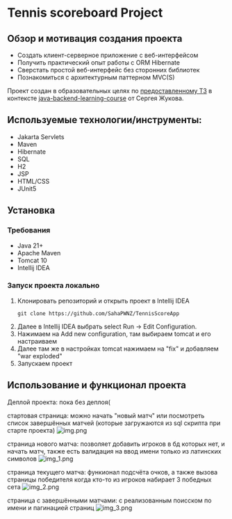 

# Tennis scoreboard Project

## Обзор и мотивация создания проекта

- Создать клиент-серверное приложение с веб-интерфейсом
- Получить практический опыт работы с ORM Hibernate
- Сверстать простой веб-интерфейс без сторонних библиотек
- Познакомиться с архитектурным паттерном MVC(S)

Проект создан в образовательных целях
по [предоставленному ТЗ](https://zhukovsd.github.io/java-backend-learning-course/projects/tennis-scoreboard/)
в контексте [java-backend-learning-course](https://zhukovsd.github.io/java-backend-learning-course/#%D1%82%D1%80%D0%B5%D0%B1%D1%83%D0%B5%D0%BC%D1%8B%D0%B5-%D0%B7%D0%BD%D0%B0%D0%BD%D0%B8%D1%8F-%D0%B8-%D1%82%D0%B5%D1%85%D0%BD%D0%BE%D0%BB%D0%BE%D0%B3%D0%B8%D0%B8)
от Сергея Жукова.

## Используемые технологии/инструменты:

- Jakarta Servlets
- Maven
- Hibernate
- SQL
- H2
- JSP
- HTML/CSS
- JUnit5

## Установка

### Требования
+ Java 21+
+ Apache Maven
+ Tomcat 10
+ Intellij IDEA

### Запуск проекта локально

1. Клонировать репозиторий и открыть проект в Intellij IDEA
   ```
   git clone https://github.com/SahaPWNZ/TennisScoreApp

   ```
2. Далее в Intellij IDEA выбрать select Run -> Edit Configuration.
3. Нажимаем на Add new configuration, там выбираем tomcat и его настраиваем
4. Далее там же в настройках tomcat нажимаем на "fix" и добавляем "war exploded"
5. Запускаем проект
## Использование и функционал проекта
Деплой проекта: пока без деплоя( 

стартовая страница: можно начать "новый матч" или посмотреть список завершённых матчей (которые загружаются из sql скрипта при старте проекта) 
![img.png](../imagesForGit/image/img.png)


страница нового матча: позволяет добавить игроков в бд которых нет, и начать матч, также есть валидация на ввод имени только из латинских символов
![img_1.png](../imagesForGit/image/img_1.png)

страница текущего матча: функионал подсчёта очков, а также вызова страницы победителя когда кто-то из игроков набирает 3 победных сета
![img_2.png](../imagesForGit/image/img_2.png)

страница с завершёнными матчами: с реализованным поисском по имени и пагинацией страниц
![img_3.png](../imagesForGit/image/img_3.png)
